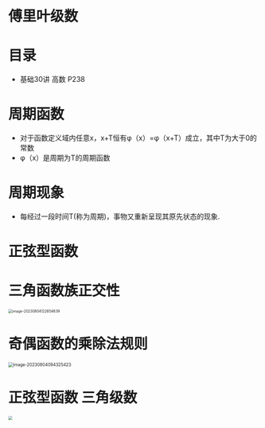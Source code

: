 # 傅里叶级数



# 目录

* 基础30讲 高数 P238



# 周期函数

* 对于函数定义域内任意x，x+T恒有φ（x）=φ（x+T）成立，其中T为大于0的常数
* φ（x）是周期为T的周期函数



# 周期现象

* 每经过一段时间T(称为周期)，事物又重新呈现其原先状态的现象.



# 正弦型函数





# 三角函数族正交性

<img src="https://cvp.oss-cn-shanghai.aliyuncs.com/picgo/202308041226733.png" alt="image-20230804122654639" style="zoom:50%;" />



# 奇偶函数的乘除法规则

<img src="https://cvp.oss-cn-shanghai.aliyuncs.com/picgo/202308040943491.png" alt="image-20230804094325423" style="zoom: 60%;" />



# 正弦型函数 三角级数

<img src="https://cvp.oss-cn-shanghai.aliyuncs.com/picgo/202308041400839.png" style="zoom: 50%;" />



# 